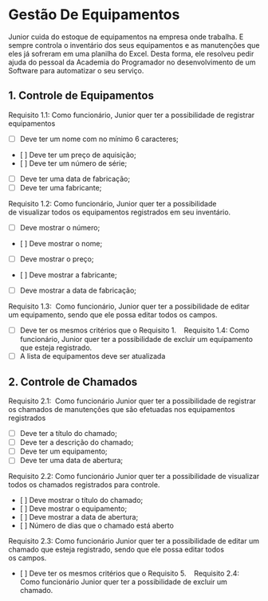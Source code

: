 # Gestão De Equipamentos
Junior cuida do estoque de equipamentos na empresa onde trabalha. E sempre controla o inventário dos seus
equipamentos e as manutenções que eles já sofreram em uma planilha do Excel.
Desta forma, ele resolveu pedir ajuda do pessoal da Academia do Programador no desenvolvimento de um
Software para automatizar o seu serviço.

## 1. Controle de Equipamentos  
Requisito 1.1: Como funcionário, Junior quer ter a possibilidade de registrar equipamentos
- [ ] Deve ter um nome com no mínimo 6 caracteres;
- [ ] Deve ter um preço de aquisição;  
- [ ] Deve ter um número de série;  
- [ ] Deve ter uma data de fabricação;  
- [ ] Deve ter uma fabricante;   
         
Requisito 1.2: Como funcionário, Junior quer ter a possibilidade de visualizar todos os equipamentos registrados em seu inventário.  
- [ ] Deve mostrar o número;  
- [ ] Deve mostrar o nome;  
- [ ] Deve mostrar o preço; 
- [ ] Deve mostrar a fabricante;   
- [ ] Deve mostrar a data de fabricação;  
         
Requisito 1.3:  Como funcionário, Junior quer ter a possibilidade de editar um equipamento, sendo que ele possa editar todos os campos.   
- [ ] Deve ter os mesmos critérios que o Requisito 1.
 
 Requisito 1.4: Como funcionário, Junior quer ter a possibilidade de excluir um equipamento que esteja registrado. 
- [ ] A lista de equipamentos deve ser atualizada
         
## 2. Controle de Chamados   
Requisito 2.1:  Como funcionário Junior quer ter a possibilidade
de registrar os chamados de manutenções que são
efetuadas nos equipamentos registrados  
- [ ] Deve ter a título do chamado;  
- [ ] Deve ter a descrição do chamado;  
- [ ] Deve ter um equipamento;  
- [ ] Deve ter uma data de abertura;
         
Requisito 2.2: Como funcionário Junior quer ter a possibilidade de visualizar todos os chamados registrados para controle. 
- [ ] Deve mostrar o título do chamado;  
- [ ] Deve mostrar o equipamento;  
- [ ] Deve mostrar a data de abertura;  
- [ ] Número de dias que o chamado está aberto 
         
Requisito 2.3: Como funcionário Junior quer ter a possibilidade de editar um chamado que esteja registrado, sendo que ele possa editar todos os campos.   
- [ ] Deve ter os mesmos critérios que o Requisito 5. 
 
Requisito 2.4: Como funcionário Junior quer ter a possibilidade de excluir um chamado.
